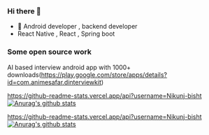 ### Hi there 👋


- 📱 Android developer , backend developer
-  React Native , React , Spring boot

### Some open source work

AI based interview android app with 1000+ downloads(https://play.google.com/store/apps/details?id=com.animesafar.dinterviewkit)
<!--
**Nikunj-bisht/Nikunj-bisht** is a ✨ _special_ ✨ repository because its `README.md` (this file) appears on your GitHub profile.

Here are some ideas to get you started:

- 🔭 I’m currently working on ..
- 🌱 I’m currently learning ...
- 👯 I’m looking to collaborate on ...
- 🤔 I’m looking for help with ...
- 💬 Ask me about ...
- 📫 How to reach me: ...
- 😄 Pronouns: ...
- ⚡ Fun fact: ...
-->
https://github-readme-stats.vercel.app/api?username=Nikunj-bisht
[![Anurag's github stats](https://github-readme-stats.vercel.app/api?username=Nikunj-bisht&special_icons=true&theme=radical&show_owner=true,langs_count=4)](https://github.com/anuraghazra/github-readme-stats)

https://github-readme-stats.vercel.app/api?username=Nikunj-bisht
[![Anurag's github stats](https://github-readme-stats.vercel.app/api/top-langs?username=Nikunj-bisht&special_icons=true&theme=radical&show_owner=true,langs_count=4)](https://github.com/anuraghazra/github-readme-stats)
